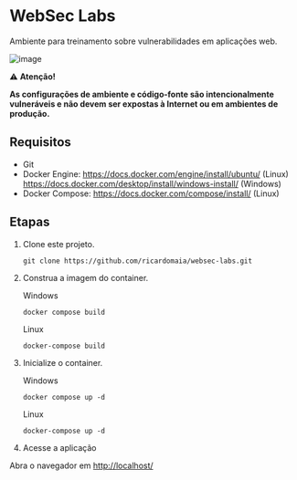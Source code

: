 # WebSec Labs

Ambiente para treinamento sobre vulnerabilidades em aplicações web.

![image](https://user-images.githubusercontent.com/1353811/202922879-3bd0619e-2ccf-4f53-a2f4-5e10af7c2991.png)

⚠️ **Atenção!**

**As configurações de ambiente e código-fonte são intencionalmente vulneráveis e não devem ser expostas à Internet ou em ambientes de produção.**

## Requisitos

- Git
- Docker Engine: <https://docs.docker.com/engine/install/ubuntu/> (Linux) <https://docs.docker.com/desktop/install/windows-install/> (Windows)
- Docker Compose: <https://docs.docker.com/compose/install/> (Linux)

## Etapas

 01. Clone este projeto.

        ```console
        git clone https://github.com/ricardomaia/websec-labs.git
        ```

 02. Construa a imagem do container.

        Windows

        ```console
        docker compose build
        ```

        Linux

        ```console
        docker-compose build
        ```

 03. Inicialize o container.

        Windows

        ```console
        docker compose up -d
        ```

        Linux

        ```console
        docker-compose up -d
        ```

 04. Acesse a aplicação

Abra o navegador em <http://localhost/>
